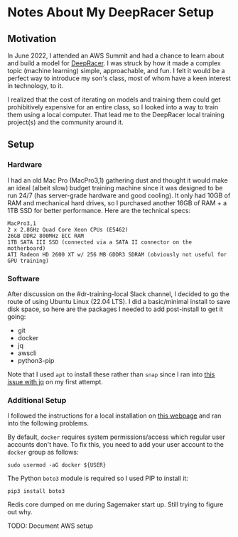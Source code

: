 # Notes About My DeepRacer Setup

## Motivation

In June 2022, I attended an AWS Summit and had a chance to learn about and build a model for [DeepRacer](https://aws.amazon.com/deepracer/). I was struck by how it made a complex topic (machine learning) simple, approachable, and fun. I felt it would be a perfect way to introduce my son's class, most of whom have a keen interest in technology, to it.

I realized that the cost of iterating on models and training them could get prohibitively expensive for an entire class, so I looked into a way to train them using a local computer. That lead me to the DeepRacer local training project(s) and the community around it.

## Setup

### Hardware

I had an old Mac Pro (MacPro3,1) gathering dust and thought it would make an ideal (albeit slow) budget training machine since it was designed to be run 24/7 (has server-grade hardware and good cooling). It only had 10GB of RAM and mechanical hard drives, so I purchased another 16GB of RAM + a 1TB SSD for better performance. Here are the technical specs:

```
MacPro3,1
2 x 2.8GHz Quad Core Xeon CPUs (E5462)
26GB DDR2 800MHz ECC RAM
1TB SATA III SSD (connected via a SATA II connector on the motherboard)
ATI Radeon HD 2600 XT w/ 256 MB GDDR3 SDRAM (obviously not useful for GPU training)
```

### Software

After discussion on the #dr-training-local Slack channel, I decided to go the route of using Ubuntu Linux (22.04 LTS). I did a basic/minimal install to save disk space, so here are the packages I needed to add post-install to get it going:

* git
* docker
* jq
* awscli
* python3-pip

Note that I used `apt` to install these rather than `snap` since I ran into [this issue with jq](https://stackoverflow.com/questions/58128001/could-not-open-file-lol-json-permission-denied-using-jq) on my first attempt.

### Additional Setup

I followed the instructions for a local installation on [this webpage](https://aws-deepracer-community.github.io/deepracer-for-cloud/installation.html) and ran into the following problems.

By default, `docker` requires system permissions/access which regular user accounts don't have. To fix this, you need to add your user account to the `docker` group as follows:
```
sudo usermod -aG docker ${USER}
```

The Python `boto3` module is required so I used PIP to install it:

```
pip3 install boto3
```

Redis core dumped on me during Sagemaker start up. Still trying to figure out why.

TODO: Document AWS setup
